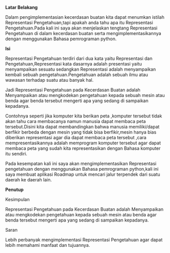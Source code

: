 **Latar Belakang**

Dalam pengimplementasian kecerdasan buatan kita dapat menumkan istilah Representasi Pengetahuan,tapi apakah anda tahu apa itu Representasi Pengetahuan.Pada kali ini saya akan menjelaskan tengtang Representasi Pengetahuan di dalam kecerdasan buatan serta mengimplementasikannya dengan menggunakan Bahasa pemrograman python.

**Isi**

Representasi Pengetahuan terdiri dari dua kata yaitu Representasi dan Pengetahuan,Representasi kata dasarnya adalah presentasi yaitu menyampaikan sesuatu sedangkan Representasi adalah menyampaikan kembali sebuah pengetahuan.Pengetahuan adalah sebuah ilmu atau wawasan terhadap suatu atau banyak hal.

Jadi Representasi Pengetahuan pada Kecerdasan Buatan adalah Menyampaikan atau mengkodekan pengetahuan kepada sebuah mesin atau benda agar benda tersebut mengerti apa yang sedang di sampaikan kepadanya.

Contohnya seperti jika komputer kita berikan peta ,komputer tersebut tidak akan tahu cara membacanya namun manusia dapat membaca peta tersebut.Disini kita dapat membandingkan bahwa manusia memiliki/dapat berfikir berbeda dengan mesin yang tidak bisa berfikir,mesin hanya bias diberikan representasi agar dia dapat membaca peta tersebut ,cara mempresentasikannya adalah memprogram komputer tersebut agar dapat membaca peta yang sudah kita representasikan dengan Bahasa komputer itu sendiri.

Pada kesempatan kali ini saya akan mengimplementasikan Representasi pengetahuan dengan menggunakan Bahasa pemrograman python,kali ini saya membuat aplikasi Roadmap untuk mencari jalur terpendek dari suatu daerah ke daerah lain.

**Penutup**

Kesimpulan

Representasi Pengetahuan pada Kecerdasan Buatan adalah Menyampaikan atau mengkodekan pengetahuan kepada sebuah mesin atau benda agar benda tersebut mengerti apa yang sedang di sampaikan kepadanya.

Saran

Lebih perbanyak mengimplementasi Representasi Pengetahuan agar dapat lebih memahami manfaat dan tujuannya.